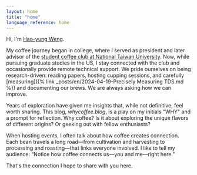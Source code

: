 ```yaml
---
layout: home
title: "home"
language_reference: home
---
```


Hi, I'm [Hao-yung Weng](https://haoyungweng.me).

My coffee journey began in college, where I served as president and later advisor of the [student coffee club at National Taiwan University](https://instagram.com/ntu.coffee). Now, while pursuing graduate studies in the US, I stay connected with the club and occasionally provide remote technical support. We pride ourselves on being research-driven: reading papers, hosting cupping sessions, and carefully [measuring]({% link _posts/en/2024-04-19-Precisely Measuring TDS.md %}) and documenting our brews. We are always asking how we can improve.

Years of exploration have given me insights that, while not definitive, feel worth sharing. This blog, *whycoffee.blog*, is a play on my initials "WHY" and a prompt for reflection. Why coffee? Is it about exploring the unique flavors of different origins? Or geeking out with fellow enthusiasts?

When hosting events, I often talk about how coffee creates connection. Each bean travels a long road—from cultivation and harvesting to processing and roasting—that links everyone involved. I like to tell my audience: “Notice how coffee connects us—you and me—right here.”

That's the connection I hope to share with you here.

